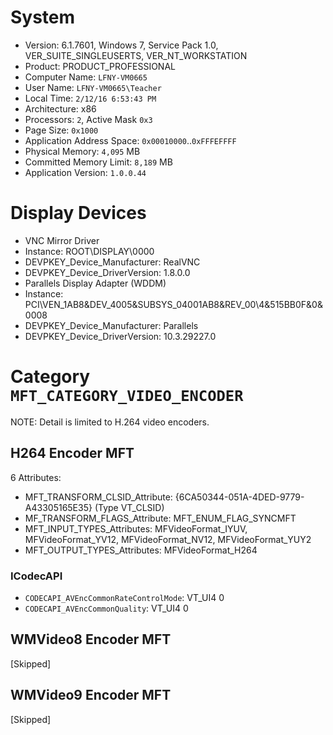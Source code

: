# System

 * Version: 6.1.7601, Windows 7, Service Pack 1.0, VER_SUITE_SINGLEUSERTS, VER_NT_WORKSTATION
 * Product: PRODUCT_PROFESSIONAL
 * Computer Name: `LFNY-VM0665`
 * User Name: `LFNY-VM0665\Teacher` 
 * Local Time: `2/12/16 6:53:43 PM`
 * Architecture: x86
 * Processors: `2`, Active Mask `0x3`
 * Page Size: `0x1000`
 * Application Address Space: `0x00010000`..`0xFFFEFFFF`
 * Physical Memory: `4,095` MB
 * Committed Memory Limit: `8,189` MB
 * Application Version: `1.0.0.44`

# Display Devices

 * VNC Mirror Driver
  * Instance: ROOT\DISPLAY\0000
  * DEVPKEY_Device_Manufacturer: RealVNC
  * DEVPKEY_Device_DriverVersion: 1.8.0.0
 * Parallels Display Adapter (WDDM)
  * Instance: PCI\VEN_1AB8&DEV_4005&SUBSYS_04001AB8&REV_00\4&515BB0F&0&0008
  * DEVPKEY_Device_Manufacturer: Parallels
  * DEVPKEY_Device_DriverVersion: 10.3.29227.0

# Category `MFT_CATEGORY_VIDEO_ENCODER`

NOTE: Detail is limited to H.264 video encoders.

## H264 Encoder MFT

6 Attributes:

 * MFT_TRANSFORM_CLSID_Attribute: {6CA50344-051A-4DED-9779-A43305165E35} (Type VT_CLSID)
 * MF_TRANSFORM_FLAGS_Attribute: MFT_ENUM_FLAG_SYNCMFT
 * MFT_INPUT_TYPES_Attributes: MFVideoFormat_IYUV, MFVideoFormat_YV12, MFVideoFormat_NV12, MFVideoFormat_YUY2
 * MFT_OUTPUT_TYPES_Attributes: MFVideoFormat_H264

### ICodecAPI

 * `CODECAPI_AVEncCommonRateControlMode`: VT_UI4 0
 * `CODECAPI_AVEncCommonQuality`: VT_UI4 0

## WMVideo8 Encoder MFT

[Skipped]

## WMVideo9 Encoder MFT

[Skipped]
